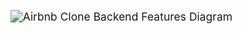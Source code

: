 <img src="./airbnb_backend_features.svg" alt="Airbnb Clone Backend Features Diagram"  style="transform: scale(1.25); transform-origin: center;" />
